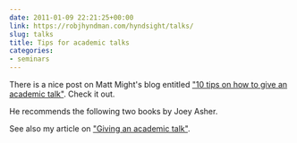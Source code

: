 ```yaml
---
date: 2011-01-09 22:21:25+00:00
link: https://robjhyndman.com/hyndsight/talks/
slug: talks
title: Tips for academic talks
categories:
- seminars
---
```


There is a nice post on Matt Might's blog entitled ["10 tips on how to give an academic talk"](http://matt.might.net/articles/academic-presentation-tips/). Check it out.

He recommends the following two books by Joey Asher.



See also my article on ["Giving an academic talk"](/publications/usertalk/).
